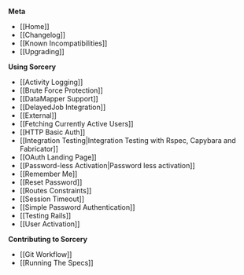 **Meta**
* [[Home]]
* [[Changelog]]
* [[Known Incompatibilities]]
* [[Upgrading]]

**Using Sorcery**
* [[Activity Logging]]
* [[Brute Force Protection]]
* [[DataMapper Support]]
* [[DelayedJob Integration]]
* [[External]]
* [[Fetching Currently Active Users]]
* [[HTTP Basic Auth]]
* [[Integration Testing|Integration Testing with Rspec, Capybara and Fabricator]]
* [[OAuth Landing Page]]
* [[Password-less Activation|Password less activation]]
* [[Remember Me]]
* [[Reset Password]]
* [[Routes Constraints]]
* [[Session Timeout]]
* [[Simple Password Authentication]]
* [[Testing Rails]]
* [[User Activation]]

**Contributing to Sorcery**
* [[Git Workflow]]
* [[Running The Specs]]